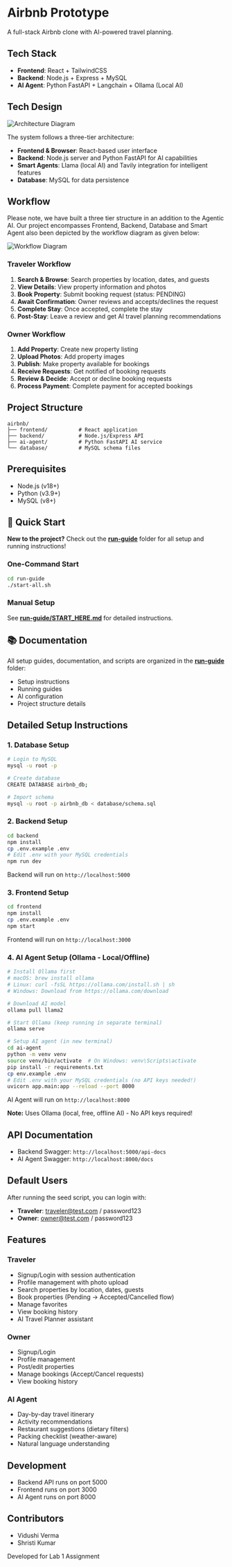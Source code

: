# Airbnb Prototype
A full-stack Airbnb clone with AI-powered travel planning.

## Tech Stack

- **Frontend**: React + TailwindCSS
- **Backend**: Node.js + Express + MySQL
- **AI Agent**: Python FastAPI + Langchain + Ollama (Local AI)

## Tech Design

![Architecture Diagram](design/Tech_design.png)

The system follows a three-tier architecture:
- **Frontend & Browser**: React-based user interface
- **Backend**: Node.js server and Python FastAPI for AI capabilities
- **Smart Agents**: Llama (local AI) and Tavily integration for intelligent features
- **Database**: MySQL for data persistence

## Workflow
Please note, we have built a three tier structure in an addition to the Agentic AI. Our project encompasses Frontend, Backend, Database and Smart Agent also been depicted by the workflow diagram as given below:

![Workflow Diagram](design/airbnb-workflowdrawio.png) 


### Traveler Workflow
1. **Search & Browse**: Search properties by location, dates, and guests
2. **View Details**: View property information and photos
3. **Book Property**: Submit booking request (status: PENDING)
4. **Await Confirmation**: Owner reviews and accepts/declines the request
5. **Complete Stay**: Once accepted, complete the stay
6. **Post-Stay**: Leave a review and get AI travel planning recommendations

### Owner Workflow
1. **Add Property**: Create new property listing
2. **Upload Photos**: Add property images
3. **Publish**: Make property available for bookings
4. **Receive Requests**: Get notified of booking requests
5. **Review & Decide**: Accept or decline booking requests
6. **Process Payment**: Complete payment for accepted bookings

## Project Structure

```
airbnb/
├── frontend/          # React application
├── backend/           # Node.js/Express API
├── ai-agent/          # Python FastAPI AI service
└── database/          # MySQL schema files
```

## Prerequisites

- Node.js (v18+)
- Python (v3.9+)
- MySQL (v8+)

## 🚀 Quick Start

**New to the project?** Check out the **[run-guide](./run-guide/)** folder for all setup and running instructions!

### One-Command Start
```bash
cd run-guide
./start-all.sh
```

### Manual Setup
See **[run-guide/START_HERE.md](./run-guide/START_HERE.md)** for detailed instructions.

## 📚 Documentation

All setup guides, documentation, and scripts are organized in the **[run-guide](./run-guide/)** folder:
- Setup instructions
- Running guides  
- AI configuration
- Project structure details

## Detailed Setup Instructions

### 1. Database Setup

```bash
# Login to MySQL
mysql -u root -p

# Create database
CREATE DATABASE airbnb_db;

# Import schema
mysql -u root -p airbnb_db < database/schema.sql
```

### 2. Backend Setup

```bash
cd backend
npm install
cp .env.example .env
# Edit .env with your MySQL credentials
npm run dev
```

Backend will run on `http://localhost:5000`

### 3. Frontend Setup

```bash
cd frontend
npm install
cp .env.example .env
npm start
```

Frontend will run on `http://localhost:3000`

### 4. AI Agent Setup (Ollama - Local/Offline)

```bash
# Install Ollama first
# macOS: brew install ollama
# Linux: curl -fsSL https://ollama.com/install.sh | sh
# Windows: Download from https://ollama.com/download

# Download AI model
ollama pull llama2

# Start Ollama (keep running in separate terminal)
ollama serve

# Setup AI agent (in new terminal)
cd ai-agent
python -m venv venv
source venv/bin/activate  # On Windows: venv\Scripts\activate
pip install -r requirements.txt
cp env.example .env
# Edit .env with your MySQL credentials (no API keys needed!)
uvicorn app.main:app --reload --port 8000
```

AI Agent will run on `http://localhost:8000`

**Note:** Uses Ollama (local, free, offline AI) - No API keys required!

## API Documentation

- Backend Swagger: `http://localhost:5000/api-docs`
- AI Agent Swagger: `http://localhost:8000/docs`

## Default Users

After running the seed script, you can login with:
- **Traveler**: traveler@test.com / password123
- **Owner**: owner@test.com / password123

## Features

### Traveler
- Signup/Login with session authentication
- Profile management with photo upload
- Search properties by location, dates, guests
- Book properties (Pending → Accepted/Cancelled flow)
- Manage favorites
- View booking history
- AI Travel Planner assistant

### Owner
- Signup/Login
- Profile management
- Post/edit properties
- Manage bookings (Accept/Cancel requests)
- View booking history

### AI Agent
- Day-by-day travel itinerary
- Activity recommendations
- Restaurant suggestions (dietary filters)
- Packing checklist (weather-aware)
- Natural language understanding

## Development

- Backend API runs on port 5000
- Frontend runs on port 3000
- AI Agent runs on port 8000

## Contributors

- Vidushi Verma
- Shristi Kumar

Developed for Lab 1 Assignment

